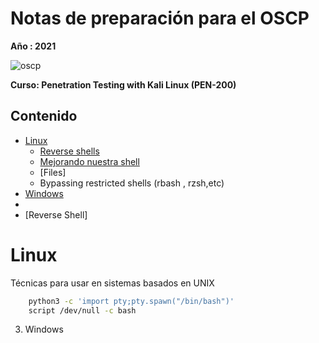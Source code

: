 ﻿# Notas de preparación para el OSCP 

**Año : 2021**

![oscp](https://blog.nivel4.com/wp-content/uploads/2019/01/try-harder.png)

**Curso: Penetration Testing with Kali Linux (PEN-200)**

## Contenido
- [Linux](#Linux)
  - [Reverse shells](#reverse-shells)  
  - [Mejorando nuestra shell](#Spawning-a-TTY-shell)   
  - [Files]  
  - Bypassing restricted shells (rbash , rzsh,etc)    
- [Windows](#Windows)
- 
- [Reverse Shell]

Linux 
================================
Técnicas para usar en sistemas basados en UNIX



  ```bash 
      python3 -c 'import pty;pty.spawn("/bin/bash")' 
      script /dev/null -c bash
  ```
     
  
3. Windows
